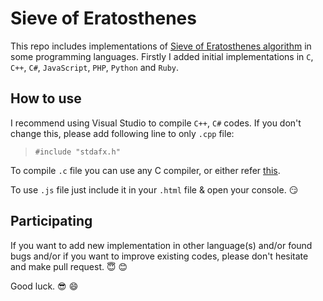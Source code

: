 # Sieve of Eratosthenes

This repo includes implementations of [Sieve of Eratosthenes algorithm](https://en.wikipedia.org/wiki/Sieve_of_Eratosthenes) in some programming languages. Firstly I added initial implementations in `C`, `C++`, `C#`, `JavaScript`, `PHP`, `Python` and `Ruby`.

## How to use
I recommend using Visual Studio to compile `C++`, `C#` codes. If you don't change this, please add following line to only `.cpp` file:
> `#include "stdafx.h"`

To compile `.c` file you can use any C compiler, or either refer [this](https://msdn.microsoft.com/en-us/library/bb384838(v=vs.110).aspx).

To use `.js` file just include it in your `.html` file & open your console. :smirk:

## Participating
If you want to add new implementation in other language(s) and/or found bugs and/or if you want to improve existing codes, please don't hesitate and make pull request. :innocent: :blush:


Good luck. :sunglasses: :smile:
